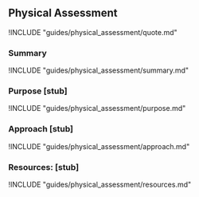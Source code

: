 ## Physical Assessment

!INCLUDE "guides/physical_assessment/quote.md"

### Summary

!INCLUDE "guides/physical_assessment/summary.md"

### Purpose [stub]

!INCLUDE "guides/physical_assessment/purpose.md"

### Approach [stub]

!INCLUDE "guides/physical_assessment/approach.md"

### Resources: [stub]

!INCLUDE "guides/physical_assessment/resources.md"
